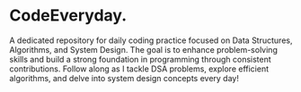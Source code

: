 # CodeEveryday.
A dedicated repository for daily coding practice focused on Data Structures, Algorithms, and System Design. The goal is to enhance problem-solving skills and build a strong foundation in programming through consistent contributions. Follow along as I tackle DSA problems, explore efficient algorithms, and delve into system design concepts every day!
